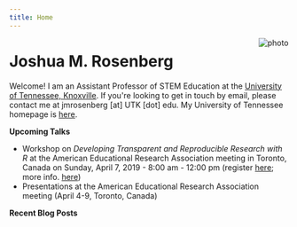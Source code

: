 ```yaml
---
title: Home
---
```


[<img src="jmr-utk-headshot.jpg" style="max-width:15%;min-width:40px;float:right;" alt="photo" />](https://github.com/yihui/hugo-xmin)

# Joshua M. Rosenberg

Welcome! I am an Assistant Professor of STEM Education at the [University of Tennessee, Knoxville](http://utk.edu/). If you're looking to get in touch by email, please contact me at jmrosenberg [at] UTK [dot] edu. My University of Tennessee homepage is [here](https://tpte.utk.edu/people/joshua-rosenberg-phd/).

**Upcoming Talks**

- Workshop on *Developing Transparent and Reproducible Research with R* at the American Educational Research Association meeting in Toronto, Canada on Sunday, April 7, 2019 - 8:00 am - 12:00 pm (register [here](http://www.aera19.net/registration--housing--travel.html); more info. [here](https://github.com/ResearchTransparency/rr_aera19))
- Presentations at the American Educational Research Association meeting (April 4-9, Toronto, Canada)

**Recent Blog Posts**
